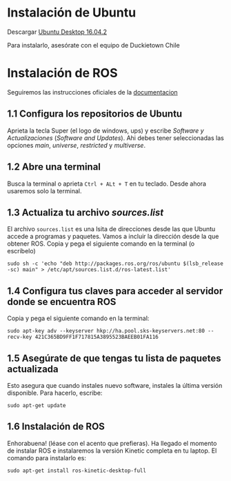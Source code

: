 # Instalación de Ubuntu

Descargar [Ubuntu Desktop 16.04.2](https://www.ubuntu.com/download/desktop)

Para instalarlo, asesórate con el equipo de Duckietown Chile

# Instalación de ROS
Seguiremos las instrucciones oficiales de la [documentacion](http://wiki.ros.org/kinetic/Installation/Ubuntu)

## 1.1 Configura los repositorios de Ubuntu
Aprieta la tecla Super (el logo de windows, ups) y escribe _Software y Actualizaciones_ (_Software and Updates_). Ahi debes tener seleccionadas las opciones *main*, *universe*, *restricted* y *multiverse*.

## 1.2 Abre una terminal
Busca la terminal o aprieta `Ctrl + ALt + T` en tu teclado. Desde ahora usaremos solo la terminal.

## 1.3 Actualiza tu archivo _sources.list_
El archivo `sources.list` es una lsita de direcciones desde las que Ubuntu accede a programas y paquetes. Vamos a incluir la dirección desde la que obtener ROS.
Copia y pega el siguiente comando en la terminal (o escríbelo)

    sudo sh -c 'echo "deb http://packages.ros.org/ros/ubuntu $(lsb_release -sc) main" > /etc/apt/sources.list.d/ros-latest.list'
    
## 1.4 Configura tus claves para acceder al servidor donde se encuentra ROS
Copia y pega el siguiente comando en la terminal:

    sudo apt-key adv --keyserver hkp://ha.pool.sks-keyservers.net:80 --recv-key 421C365BD9FF1F717815A3895523BAEEB01FA116
    
## 1.5 Asegúrate de que tengas tu lista de paquetes actualizada
Esto asegura que cuando instales nuevo software, instales la última versión disponible. Para hacerlo, escribe:

    sudo apt-get update
    
## 1.6 Instalación de ROS
Enhorabuena! (léase con el acento que prefieras). Ha llegado el momento de instalar ROS e instalaremos la versión Kinetic completa en tu laptop.
El comando para instalarlo es:

    sudo apt-get install ros-kinetic-desktop-full
    
    
